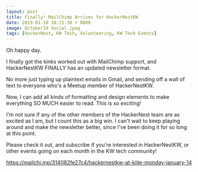```yaml
---
layout: post
title: Finally! MailChimp Arrives for HackerNestKW
date: 2019-01-10 18:15:30 + 0800
image: October19 Social.jpeg
tags: [HackerNest, KW Tech, Volunteering, KW Tech Events]
---
```

Oh happy day.

I finally got the kinks worked out with MailChimp support, and HackerNestKW FINALLY has an updated newsletter format.

No more just typing up plaintext emails in Gmail, and sending off a wall of text to everyone who's a Meetup member of HackerNestKW.

Now, I can add all kinds of formatting and design elements to make everything SO MUCH easier to read. This is so exciting!

I'm not sure if any of the other members of the HackerNest team are as excited as I am, but I count this as a big win. I can't wait to keep playing around and make the newsletter better, since I've been doing it for so long at this point.

Please check it out, and subscribe if you're interested in HackerNestKW, or other events going on each month in the KW tech community!

<a href="https://mailchi.mp/314082fe27c4/hackernestkw-at-kiite-monday-january-14">https://mailchi.mp/314082fe27c4/hackernestkw-at-kiite-monday-january-14</a>
